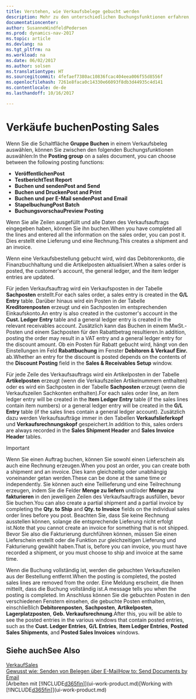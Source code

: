 ```yaml
---
title: Verstehen, wie Verkaufsbelege gebucht werden
description: Mehr zu den unterschiedlichen Buchungsfunktionen erfahren, um Verkaufsbelege zu buchen.
documentationcenter: 
author: SusanneWindfeldPedersen
ms.prod: dynamics-nav-2017
ms.topic: article
ms.devlang: na
ms.tgt_pltfrm: na
ms.workload: na
ms.date: 06/02/2017
ms.author: solsen
ms.translationtype: HT
ms.sourcegitcommit: 4fefaef7380ac10836fcac404eea006f55d8556f
ms.openlocfilehash: 7261e8faca0c14330e66093f8db3d44935c4d141
ms.contentlocale: de-de
ms.lasthandoff: 10/16/2017

---
```

# <a name="posting-sales"></a><span data-ttu-id="27ee5-103">Verkäufe buchen</span><span class="sxs-lookup"><span data-stu-id="27ee5-103">Posting Sales</span></span>
<span data-ttu-id="27ee5-104">Wenn Sie die Schaltfläche **Gruppe Buchen** in einem Verkaufsbeleg auswählen, können Sie zwischen den folgenden Buchungsfunktionen auswählen:</span><span class="sxs-lookup"><span data-stu-id="27ee5-104">In the **Posting group** on a sales document, you can choose between the following posting functions:</span></span>

* <span data-ttu-id="27ee5-105">**Veröffentlichen**</span><span class="sxs-lookup"><span data-stu-id="27ee5-105">**Post**</span></span>
* <span data-ttu-id="27ee5-106">**Testbericht**</span><span class="sxs-lookup"><span data-stu-id="27ee5-106">**Test Report**</span></span>
* <span data-ttu-id="27ee5-107">**Buchen und senden**</span><span class="sxs-lookup"><span data-stu-id="27ee5-107">**Post and Send**</span></span>
* <span data-ttu-id="27ee5-108">**Buchen und Drucken**</span><span class="sxs-lookup"><span data-stu-id="27ee5-108">**Post and Print**</span></span>
* <span data-ttu-id="27ee5-109">**Buchen und per E-Mail senden**</span><span class="sxs-lookup"><span data-stu-id="27ee5-109">**Post and Email**</span></span>
* <span data-ttu-id="27ee5-110">**Stapelbuchung**</span><span class="sxs-lookup"><span data-stu-id="27ee5-110">**Post Batch**</span></span>
* <span data-ttu-id="27ee5-111">**Buchungsvorschau**</span><span class="sxs-lookup"><span data-stu-id="27ee5-111">**Preview Posting**</span></span>

<span data-ttu-id="27ee5-112">Wenn Sie alle Zeilen ausgefüllt und alle Daten des Verkaufsauftrags eingegeben haben, können Sie ihn buchen.</span><span class="sxs-lookup"><span data-stu-id="27ee5-112">When you have completed all the lines and entered all the information on the sales order, you can post it.</span></span> <span data-ttu-id="27ee5-113">Dies erstellt eine Lieferung und eine Rechnung.</span><span class="sxs-lookup"><span data-stu-id="27ee5-113">This creates a shipment and an invoice.</span></span>

<span data-ttu-id="27ee5-114">Wenn eine Verkaufsbestellung gebucht wird, wird das Debitorenkonto, die Finanzbuchhaltung und die Artikelposten aktualisiert.</span><span class="sxs-lookup"><span data-stu-id="27ee5-114">When a sales order is posted, the customer's account, the general ledger, and the item ledger entries are updated.</span></span>

<span data-ttu-id="27ee5-115">Für jeden Verkaufsauftrag wird ein Verkaufsposten in der Tabelle **Sachposten** erstellt.</span><span class="sxs-lookup"><span data-stu-id="27ee5-115">For each sales order, a sales entry is created in the **G/L Entry** table.</span></span> <span data-ttu-id="27ee5-116">Darüber hinaus wird ein Posten in der Tabelle **Kreditorenposten** erzeugt und ein Sachposten im entsprechenden Einkaufskonto.</span><span class="sxs-lookup"><span data-stu-id="27ee5-116">An entry is also created in the customer's account in the **Cust. Ledger Entry** table and a general ledger entry is created in the relevant receivables account.</span></span> <span data-ttu-id="27ee5-117">Zusätzlich kann das Buchen in einem MwSt.-Posten und einem Sachposten für den Rabattbetrag resultieren.</span><span class="sxs-lookup"><span data-stu-id="27ee5-117">In addition, posting the order may result in a VAT entry and a general ledger entry for the discount amount.</span></span> <span data-ttu-id="27ee5-118">Ob ein Posten für Rabatt gebucht wird, hängt von den Einstellungen im Feld **Rabattbuchung** im Fenster **Debitoren & Verkauf Einr.** ab.</span><span class="sxs-lookup"><span data-stu-id="27ee5-118">Whether an entry for the discount is posted depends on the contents of the **Discount Posting** field in the **Sales & Receivables Setup** window.</span></span>

<span data-ttu-id="27ee5-119">Für jede Zeile des Verkaufsauftrags wird ein Artikelposten in der Tabelle **Artikelposten** erzeugt (wenn die Verkaufszeilen Artikelnummern enthalten) oder es wird ein Sachposten in der Tabelle **Sachposten** erzeugt (wenn die Verkaufszeilen Sachkonten enthalten).</span><span class="sxs-lookup"><span data-stu-id="27ee5-119">For each sales order line, an item ledger entry will be created in the **Item Ledger Entry** table (if the sales lines contain item numbers) or a general ledger entry will be created in the **G/L Entry** table (if the sales lines contain a general ledger account).</span></span> <span data-ttu-id="27ee5-120">Zusätzlich dazu werden Verkaufsaufträge immer in den Tabellen **Verkaufslieferkopf** und **Verkaufsrechnungskopf** gespeichert.</span><span class="sxs-lookup"><span data-stu-id="27ee5-120">In addition to this, sales orders are always recorded in the **Sales Shipment Header** and **Sales Invoice Header** tables.</span></span>

> [!IMPORTANT]  
>   <span data-ttu-id="27ee5-121">Wenn Sie einen Auftrag buchen, können Sie sowohl einen Lieferschein als auch eine Rechnung erzeugen.</span><span class="sxs-lookup"><span data-stu-id="27ee5-121">When you post an order, you can create both a shipment and an invoice.</span></span> <span data-ttu-id="27ee5-122">Dies kann gleichzeitig oder unabhängig voneinander getan werden.</span><span class="sxs-lookup"><span data-stu-id="27ee5-122">These can be done at the same time or independently.</span></span> <span data-ttu-id="27ee5-123">Sie können auch eine Teillieferung und eine Teilrechnung erzeugen, indem Sie die Felder **Menge zu liefern** und/oder **Menge zu fakturieren** in den jeweiligen Zeilen des Verkaufsauftrags ausfüllen, bevor Sie buchen.</span><span class="sxs-lookup"><span data-stu-id="27ee5-123">You can also create a partial shipment and a partial invoice by completing the **Qty. to Ship** and **Qty. to Invoice** fields on the individual sales order lines before you post.</span></span> <span data-ttu-id="27ee5-124">Beachten Sie, dass Sie keine Rechnung ausstellen können, solange die entsprechende Lieferung nicht erfolgt ist.</span><span class="sxs-lookup"><span data-stu-id="27ee5-124">Note that you cannot create an invoice for something that is not shipped.</span></span> <span data-ttu-id="27ee5-125">Bevor Sie also die Fakturierung durchführen können, müssen Sie einen Lieferschein erstellt oder die Funktion zur gleichzeitigen Lieferung und Fakturierung gewählt haben.</span><span class="sxs-lookup"><span data-stu-id="27ee5-125">That is, before you can invoice, you must have recorded a shipment, or you must choose to ship and invoice at the same time.</span></span>

<span data-ttu-id="27ee5-126">Wenn die Buchung vollständig ist, werden die gebuchten Verkaufszeilen aus der Bestellung entfernt.</span><span class="sxs-lookup"><span data-stu-id="27ee5-126">When the posting is completed, the posted sales lines are removed from the order.</span></span> <span data-ttu-id="27ee5-127">Eine Meldung erscheint, die Ihnen mitteilt, dass die Buchung vollständig ist.</span><span class="sxs-lookup"><span data-stu-id="27ee5-127">A message tells you when the posting is completed.</span></span> <span data-ttu-id="27ee5-128">Im Anschluss können Sie die gebuchten Posten in den verschiedenen Fenstern einsehen, die gebuchte Posten enthalten, einschließlich **Debitorenposten**, **Sachposten**, **Artikelposten**, **Lagerplatzposten**, **Geb. Verkaufsrechnung**.</span><span class="sxs-lookup"><span data-stu-id="27ee5-128">After this, you will be able to see the posted entries in the various windows that contain posted entries, such as the **Cust. Ledger Entries**, **G/L Entries**, **Item Ledger Entries**, **Posted Sales Shipments**, and **Posted Sales Invoices** windows.</span></span>

## <a name="see-also"></a><span data-ttu-id="27ee5-129">Siehe auch</span><span class="sxs-lookup"><span data-stu-id="27ee5-129">See Also</span></span>
[<span data-ttu-id="27ee5-130">Verkauf</span><span class="sxs-lookup"><span data-stu-id="27ee5-130">Sales</span></span>](sales-manage-sales.md)  
[<span data-ttu-id="27ee5-131">Gewusst wie: Senden von Belegen über E-Mail</span><span class="sxs-lookup"><span data-stu-id="27ee5-131">How to: Send Documents by Email</span></span>](ui-how-send-documents-email.md)  
<span data-ttu-id="27ee5-132">[Arbeiten mit [!INCLUDE[d365fin](includes/d365fin_md.md)]](ui-work-product.md)</span><span class="sxs-lookup"><span data-stu-id="27ee5-132">[Working with [!INCLUDE[d365fin](includes/d365fin_md.md)]](ui-work-product.md)</span></span>


